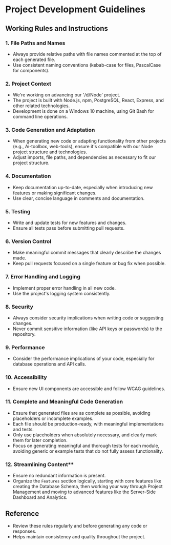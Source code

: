 # Project Development Guidelines

## Working Rules and Instructions

### 1. File Paths and Names
- Always provide relative paths with file names commented at the top of each generated file.
- Use consistent naming conventions (kebab-case for files, PascalCase for components).

### 2. Project Context
- We're working on advancing our '/d/Node' project.
- The project is built with Node.js, npm, PostgreSQL, React, Express, and other related technologies.
- Development is done on a Windows 10 machine, using Git Bash for command line operations.

### 3. Code Generation and Adaptation
- When generating new code or adapting functionality from other projects (e.g., Ai-toolbox, web-tools), ensure it's compatible with our Node project structure and technologies.
- Adjust imports, file paths, and dependencies as necessary to fit our project structure.

### 4. Documentation
- Keep documentation up-to-date, especially when introducing new features or making significant changes.
- Use clear, concise language in comments and documentation.

### 5. Testing
- Write and update tests for new features and changes.
- Ensure all tests pass before submitting pull requests.

### 6. Version Control
- Make meaningful commit messages that clearly describe the changes made.
- Keep pull requests focused on a single feature or bug fix when possible.

### 7. Error Handling and Logging
- Implement proper error handling in all new code.
- Use the project's logging system consistently.

### 8. Security
- Always consider security implications when writing code or suggesting changes.
- Never commit sensitive information (like API keys or passwords) to the repository.

### 9. Performance
- Consider the performance implications of your code, especially for database operations and API calls.

### 10. Accessibility
- Ensure new UI components are accessible and follow WCAG guidelines.

### 11. Complete and Meaningful Code Generation
- Ensure that generated files are as complete as possible, avoiding placeholders or incomplete examples.
- Each file should be production-ready, with meaningful implementations and tests.
- Only use placeholders when absolutely necessary, and clearly mark them for later completion.
- Focus on generating meaningful and thorough tests for each module, avoiding generic or example tests that do not fully assess functionality.

### 12. Streamlining Content**
   - Ensure no redundant information is present.
   - Organize the `Features` section logically, starting with core features like creating the Database Schema, then working your way  through Project Management and moving to advanced features like the Server-Side Dashboard and Analytics.

## Reference
- Review these rules regularly and before generating any code or responses.
- Helps maintain consistency and quality throughout the project.
